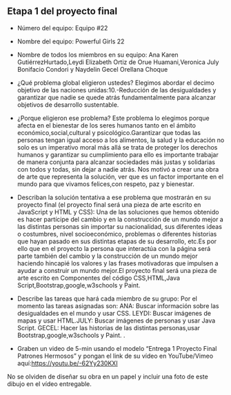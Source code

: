 ## Etapa 1 del proyecto final

- Número del equipo:  Equipo #22
- Nombre del equipo: Powerful Girls 22
- Nombre de todos los miembros en su equipo: Ana Karen GutiérrezHurtado,Leydi Elizabeth Ortiz de Orue Huamani,Veronica July Bonifacio Condori y Naydelin Gecel Orellana Choque
- ¿Qué problema global eligieron ustedes? Elegimos abordar el decimo objetivo de las naciones unidas:10.-Reducción de las desigualdades y garantizar que nadie se quede atrás fundamentalmente para alcanzar objetivos de desarrollo sustentable.

- ¿Porque eligieron ese problema?  Este problema lo elegimos porque afecta en el bienestar de los seres humanos tanto en el ámbito económico,social,cultural y psicológico.Garantizar que todas las personas tengan igual acceso a los alimentos, la salud y la educación no solo es un imperativo moral más allá se trata de proteger los derechos humanos y garantizar su cumplimiento para  ello es importante trabajar de manera conjunta para alcanzar sociedades más justas y solidarias con todos y todas, sin dejar a nadie atrás.  Nos motivó a crear una obra de arte que representa la solución, ver que es un factor importante en el mundo para que vivamos felices,con respeto, paz y bienestar.

- Describan la solución tentativa a ese problema que mostrarán en su proyecto final (el proyecto final será una pieza de arte escrito en JavaScript y HTML y CSS): Una de las soluciones que hemos obtenido es hacer partícipe del cambio y en la construcción de un mundo mejor a las distintas personas sin importar su nacionalidad, sus diferentes ideas o costumbres, nivel socioeconómico, problemas o diferentes historias que hayan pasado en sus distintas etapas de su desarrollo, etc.Es por ello que en el proyecto la persona que interactúa con la página será parte también del cambio y la construcción de un mundo mejor haciendo hincapié los valores y las frases motivadoras que impulsen a ayudar a construir un mundo mejor.El proyecto final será una pieza de arte escrito en Componentes del código CSS,HTML,Java Script,Bootstrap,google,w3schools y Paint.

- Describe las tareas que hará cada miembro de su grupo:
Por el momento las tareas asignadas son:
ANA: Buscar información sobre las desigualdades en el mundo y usar CSS.
LEYDI: Buscar imágenes de mapas y usar HTML.JULY: Buscar imágenes de personas y usar Java Script.
GECEL: Hacer las historias de las distintas personas,usar Bootstrap,google,w3schools y Paint.
.
- Graben un video de 5-min usando el modelo “Entrega 1 Proyecto Final Patrones Hermosos” y pongan el link de su vídeo en YouTube/Vimeo aquí:https://youtu.be/-62Yy230KXI

No se olviden de diseñar su obra en un papel y incluir una foto de este dibujo en el vídeo entregable.
